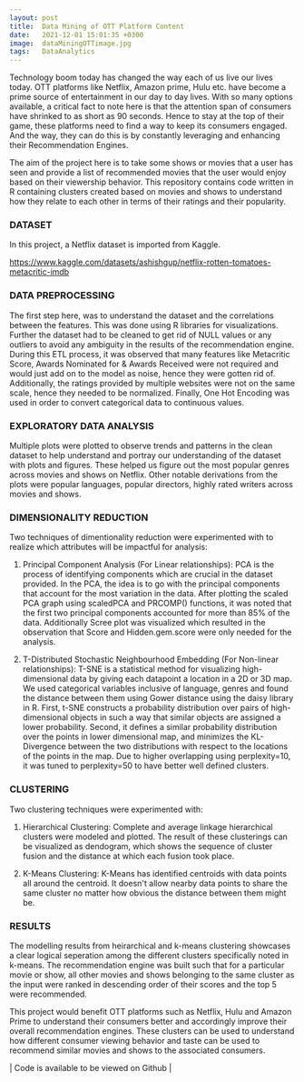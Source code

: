 ```yaml
---
layout: post
title:  Data Mining of OTT Platform Content
date:   2021-12-01 15:01:35 +0300
image:  dataMiningOTTimage.jpg
tags:   DataAnalytics
---
```

Technology boom today has changed the way each of us live our lives today. OTT platforms like Netflix, Amazon prime, Hulu etc. have become a prime source of entertainment in our day to day lives. With so many options available, a critical fact to note here is that the attention span of consumers have shrinked to as short as 90 seconds. Hence to stay at the top of their game, these platforms need to find a way to keep its consumers engaged. And the way, they can do this is by constantly leveraging and enhancing their Recommendation Engines.

The aim of the project here is to take some shows or movies that a user has seen and provide a list of recommended movies that the user would enjoy based on their viewership behavior. This repository contains code written in R containing clusters created based on movies and shows to understand how they relate to each other in terms of their ratings and their popularity. 


### DATASET

In this project, a Netflix dataset is imported from Kaggle. 

https://www.kaggle.com/datasets/ashishgup/netflix-rotten-tomatoes-metacritic-imdb


### DATA PREPROCESSING 

The first step here, was to understand the dataset and the correlations between the features. This was done using R libraries for visualizations. Further the dataset had to be cleaned to get rid of NULL values or any outliers to avoid any ambiguity in the results of the recommendation engine. During this ETL process, it was observed that many features like Metacritic Score, Awards Nominated for & Awards Received were not required and would just add on to the model as noise, hence they were gotten rid of. Additionally, the ratings provided by multiple websites were not on the same scale, hence they needed to be normalized. Finally, One Hot Encoding was used in order to convert categorical data to continuous values.

### EXPLORATORY DATA ANALYSIS

Multiple plots were plotted to observe trends and patterns in the clean dataset to help understand and portray our understanding of the dataset with plots and figures. These helped us figure out the most popular genres across movies and shows on Netflix. Other notable derivations from the plots were popular languages, popular directors, highly rated writers across movies and shows.


### DIMENSIONALITY REDUCTION

Two techniques of dimentionality reduction were experimented with to realize which attributes will be impactful for analysis:

1. Principal Component Analysis (For Linear relationships): 
PCA is the process of identifying components which are crucial in the dataset provided. In the PCA, the idea is to go with the principal components that account for the most variation in the data. After plotting the scaled PCA graph using scaledPCA and PRCOMP() functions, it was noted that the first two principal components accounted for more than 85% of the data. Additionally Scree plot was visualized which resulted in the observation that Score and Hidden.gem.score were only needed for the analysis.

2. T-Distributed Stochastic Neighbourhood Embedding (For Non-linear relationships): 
T-SNE is a statistical method for visualizing high-dimensional data by giving each datapoint a location in a 2D or 3D map. We used categorical variables inclusive of language, genres and found the distance between them using Gower distance using the daisy library in R. 
First, t-SNE constructs a probability distribution over pairs of high-dimensional objects in such a way that similar objects are assigned a lower probability. Second, it defines a similar probability distribution over the points in lower dimensional map, and minimizes the KL-Divergence between the two distributions with respect to the locations of the points in the map. Due to higher overlapping using perplexity=10, it was tuned to perplexity=50 to have better well defined clusters.


### CLUSTERING 

Two clustering techniques were experimented with:

1. Hierarchical Clustering: 
Complete and average linkage hierarchical clusters were modeled and plotted. The result of these clusterings can be visualized as dendogram, which shows the sequence of cluster fusion and the distance at which each fusion took place.

2. K-Means Clustering: 
K-Means has identified centroids with data points all around the centroid. It doesn't allow nearby data points to share the same cluster no matter how obvious the distance between them might be.


### RESULTS

The modelling results from heirarchical and k-means clustering showcases a clear logical seperation among the different clusters specifically noted in k-means. The recommendation engine was built such that for a particular movie or show, all other movies and shows belonging to the same cluster as the input were ranked in descending order of their scores and the top 5 were recommended.

This project would benefit OTT platforms such as Netflix, Hulu and Amazon Prime to understand their consumers better and accordingly improve their overall recommendation engines. These clusters can be used to understand how different consumer viewing behavior and taste can be used to recommend similar movies and shows to the associated consumers.


| Code is available to be viewed on Github |
